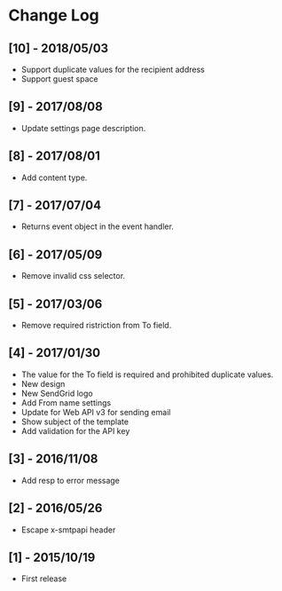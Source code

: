 # Change Log

## [10] - 2018/05/03
- Support duplicate values for the recipient address
- Support guest space

## [9] - 2017/08/08
- Update settings page description.

## [8] - 2017/08/01
- Add content type.

## [7] - 2017/07/04
- Returns event object in the event handler.

## [6] - 2017/05/09
- Remove invalid css selector.

## [5] - 2017/03/06
- Remove required ristriction from To field.

## [4] - 2017/01/30
- The value for the To field is required and prohibited duplicate values.
- New design
- New SendGrid logo
- Add From name settings
- Update for Web API v3 for sending email
- Show subject of the template
- Add validation for the API key

## [3] - 2016/11/08
- Add resp to error message

## [2] - 2016/05/26
- Escape x-smtpapi header

## [1] - 2015/10/19
- First release
